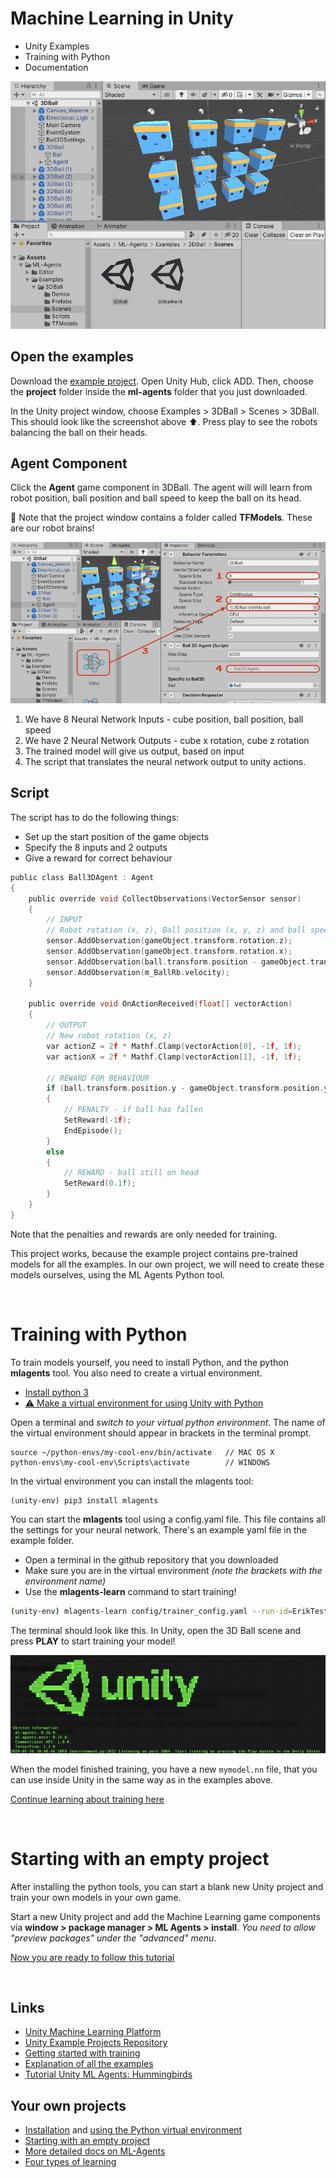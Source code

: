 # Machine Learning in Unity

- Unity Examples
- Training with Python
- Documentation

![unity](./images/unitydemo.png)

## Open the examples

Download the [example project](https://github.com/Unity-Technologies/ml-agents). Open Unity Hub, click ADD. Then, choose the **project** folder inside the **ml-agents** folder that you just downloaded.

In the Unity project window, choose Examples > 3DBall > Scenes > 3DBall. This should look like the screenshot above ⬆️. Press play to see the robots balancing the ball on their heads.

## Agent Component

Click the **Agent** game component in 3DBall. The agent will will learn from robot position, ball position and ball speed to keep the ball on its head.

🧠 Note that the project window contains a folder called **TFModels**. These are our robot brains! 

![unity](./images/unity_nn.png)

 1. We have 8 Neural Network Inputs - cube position, ball position, ball speed
 2. We have 2 Neural Network Outputs - cube x rotation, cube z rotation
 3. The trained model will give us output, based on input
 4. The script that translates the neural network output to unity actions.

## Script

The script has to do the following things:

- Set up the start position of the game objects
- Specify the 8 inputs and 2 outputs
- Give a reward for correct behaviour

```c
public class Ball3DAgent : Agent
{
    public override void CollectObservations(VectorSensor sensor)
    {
        // INPUT
        // Robot rotation (x, z), Ball position (x, y, z) and ball speed (x, y, z).
        sensor.AddObservation(gameObject.transform.rotation.z);
        sensor.AddObservation(gameObject.transform.rotation.x);
        sensor.AddObservation(ball.transform.position - gameObject.transform.position);
        sensor.AddObservation(m_BallRb.velocity);
    }

    public override void OnActionReceived(float[] vectorAction)
    {
        // OUTPUT
        // New robot rotation (x, z)
        var actionZ = 2f * Mathf.Clamp(vectorAction[0], -1f, 1f);
        var actionX = 2f * Mathf.Clamp(vectorAction[1], -1f, 1f);

        // REWARD FOR BEHAVIOUR
        if (ball.transform.position.y - gameObject.transform.position.y || ...)
        {
            // PENALTY - if ball has fallen       
            SetReward(-1f); 
            EndEpisode();
        }
        else
        {
            // REWARD - ball still on head
            SetReward(0.1f);
        }
    }
}
```
Note that the penalties and rewards are only needed for training.

This project works, because the example project contains pre-trained models for all the examples. In our own project, we will need to create these models ourselves, using the ML Agents Python tool.

<br>

# Training with Python

To train models yourself, you need to install Python, and the python **mlagents** tool. You also need to create a virtual environment. 

- [Install python 3](https://www.python.org/downloads/)
- [⚠️ Make a virtual environment for using Unity with Python](https://github.com/Unity-Technologies/ml-agents/blob/release_1/docs/Using-Virtual-Environment.md)

Open a terminal and *switch to your virtual python environment*. The name of the virtual environment should appear in brackets in the terminal prompt.

```
source ~/python-envs/my-cool-env/bin/activate   // MAC OS X
python-envs\my-cool-env\Scripts\activate        // WINDOWS
```
In the virtual environment you can install the mlagents tool:

```
(unity-env) pip3 install mlagents
```
You can start the **mlagents** tool using a config.yaml file. This file contains all the settings for your neural network. There's an example yaml file in the example folder.

- Open a terminal in the github repository that you downloaded
- Make sure you are in the virtual environment *(note the brackets with the environment name)*
- Use the **mlagents-learn** command to start training!

```bash
(unity-env) mlagents-learn config/trainer_config.yaml --run-id=ErikTest
```
The terminal should look like this. In Unity, open the 3D Ball scene and press **PLAY** to start training your model! 

![terminal](./images/unityterminal.png)

When the model finished training, you have a new `mymodel.nn` file, that you can use inside Unity in the same way as in the examples above.

[Continue learning about training here](https://github.com/Unity-Technologies/ml-agents/blob/release_1/docs/Getting-Started.md)

<br>

# Starting with an empty project

After installing the python tools, you can start a blank new Unity project and train your own models in your own game. 

Start a new Unity project and add the Machine Learning game components via **window > package manager > ML Agents > install**. *You need to allow "preview packages" under the "advanced" menu*. 

[Now you are ready to follow this tutorial](https://github.com/Unity-Technologies/ml-agents/blob/release_1/docs/Learning-Environment-Create-New.md)

<br>

## Links

- [Unity Machine Learning Platform](https://unity3d.com/machine-learning)
- [Unity Example Projects Repository](https://github.com/Unity-Technologies/ml-agents)
- [Getting started with training](https://github.com/Unity-Technologies/ml-agents/blob/release_1/docs/Getting-Started.md)
- [Explanation of all the examples](https://github.com/Unity-Technologies/ml-agents/blob/release_1/docs/Learning-Environment-Examples.md)
- [Tutorial Unity ML Agents: Hummingbirds](https://learn.unity.com/course/ml-agents-hummingbirds)

## Your own projects

- [Installation](https://github.com/Unity-Technologies/ml-agents/blob/release_1/docs/Installation.md) and [using the Python virtual environment](https://github.com/Unity-Technologies/ml-agents/blob/release_1/docs/Using-Virtual-Environment.md)
- [Starting with an empty project](https://github.com/Unity-Technologies/ml-agents/blob/release_1/docs/Learning-Environment-Create-New.md)
- [More detailed docs on ML-Agents](https://github.com/Unity-Technologies/ml-agents/blob/release_1/docs/Training-ML-Agents.md)
- [Four types of learning](https://github.com/Unity-Technologies/ml-agents/blob/release_1/docs/Background-Machine-Learning.md)